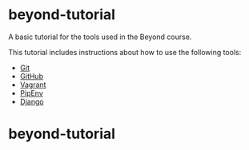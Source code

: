 # beyond-tutorial
A basic tutorial for the tools used in the Beyond course.
 
This tutorial includes instructions about how to use the following tools:
 
* [Git](https://git-scm.com/)
* [GitHub](https://github.com/)
* [Vagrant](https://www.vagrantup.com/)
* [PipEnv](https://github.com/pypa/pipenv)
* [Django](https://www.djangoproject.com/)
# beyond-tutorial

